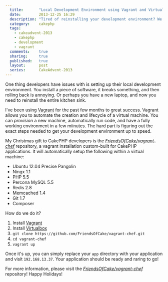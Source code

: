 ```yaml
---
  title:       "Local Development Environment using Vagrant and Virtualbox"
  date:        2013-12-25 16:29
  description: "Tired of reinstalling your development environment? We've created one specifically for CakePHP usage."
  category:    cakephp
  tags:
    - cakeadvent-2013
    - cakephp
    - development
    - vagrant
  comments:    true
  sharing:     true
  published:   true
  layout:      post
  series:      CakeAdvent-2013
---
```


One thing developers have issues with is setting up their local development environment. You install a piece of software, it breaks something, and then rolling back is annoying. Or perhaps you have a new laptop, and now you need to reinstall the entire kitchen sink.

I've been using [Vagrant](http://www.vagrantup.com/) for the past few months to great success. Vagrant allows you to automate the creation and lifecycle of a virtual machine. You can *provision* a new machine, automatically run code, and have a fully working environment in a few miinutes. The hard part is figuring out the exact steps needed to get your development environment up to speed.

My Christmas gift to CakePHP developers is the *[FriendsOfCake/vagrant-chef](https://github.com/FriendsOfCake/vagrant-chef)* repository, a vagrant installation custom-built for CakePHP applications. It will automatically setup the following within a virtual machine:

- Ubuntu 12.04 Precise Pangolin
- Ningx 1.1
- PHP 5.5
- Percona MySQL 5.5
- Redis 2.8
- Memcached 1.4
- Git 1.7
- Composer

How do we do it?

1. Install [Vagrant](http://www.vagrantup.com/downloads.html)
2. Install [Virtualbox](https://www.virtualbox.org/wiki/Downloads)
3. `git clone https://github.com/FriendsOfCake/vagrant-chef.git`
4. `cd vagrant-chef`
5. `vagrant up`

Once it's up, you can simply replace your `app` directory with your application and visit `192.168.13.37`. Your application should be ready and raring to go!

For more information, please visit the  *[FriendsOfCake/vagrant-chef](https://github.com/FriendsOfCake/vagrant-chef)* repository! Happy Holidays!
